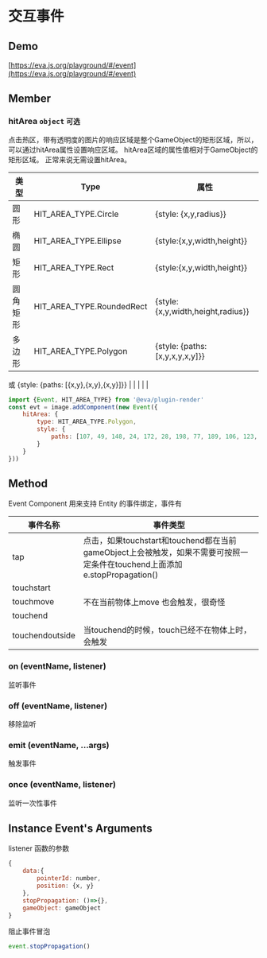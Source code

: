 # 交互事件

## Demo
[https://eva.js.org/playground/#/event](https://eva.js.org/playground/#/event)


## Member
### hitArea `object` `可选` 
点击热区，带有透明度的图片的响应区域是整个GameObject的矩形区域，所以，可以通过hitArea属性设置响应区域。
hitArea区域的属性值相对于GameObject的矩形区域。
正常来说无需设置hitArea。



| 类型     | **Type**                  | **属性**                          |
| -------- | ------------------------- | --------------------------------- |
| 圆形     | HIT_AREA_TYPE.Circle      | {style: {x,y,radius}}             |
| 椭圆     | HIT_AREA_TYPE.Ellipse     | {style:{x,y,width,height}}        |
| 矩形     | HIT_AREA_TYPE.Rect        | {style:{x,y,width,height}}        |
| 圆角矩形 | HIT_AREA_TYPE.RoundedRect | {style:{x,y,width,height,radius}} |
| 多边形   | HIT_AREA_TYPE.Polygon     | {style: {paths: [x,y,x,y,x,y]}}   |
或
{style: {paths: [{x,y},{x,y},{x,y}]}} |
|  |  |  |

```js
import {Event, HIT_AREA_TYPE} from '@eva/plugin-render'
const evt = image.addComponent(new Event({
    hitArea: {
        type: HIT_AREA_TYPE.Polygon,
        style: {
            paths: [107, 49, 148, 24, 172, 28, 198, 77, 189, 106, 123, 198, 71, 180, 10, 80, 34, 32, 90, 37]
        }
    }
}))
```


## Method
Event Component 用来支持 Entity 的事件绑定，事件有

| 事件名称        | 事件类型                                                                                                                  |
| --------------- | ------------------------------------------------------------------------------------------------------------------------- |
| tap             | 点击，如果touchstart和touchend都在当前gameObject上会被触发，如果不需要可按照一定条件在touchend上面添加e.stopPropagation() |
| touchstart      |                                                                                                                           |
| touchmove       | 不在当前物体上move 也会触发，很奇怪                                                                                       |
| touchend        |                                                                                                                           |
| touchendoutside | 当touchend的时候，touch已经不在物体上时，会触发                                                                           |







### on (eventName, listener)


监听事件


### off (eventName, listener)


移除监听


### emit (eventName, ...args)


触发事件


### once (eventName, listener)


监听一次性事件




## Instance Event's Arguments


listener 函数的参数


```js
{
    data:{
        pointerId: number,
    	position: {x, y}
    },
    stopPropagation: ()=>{},
	gameObject: gameObject
}
```


阻止事件冒泡


```js
event.stopPropagation()
```
